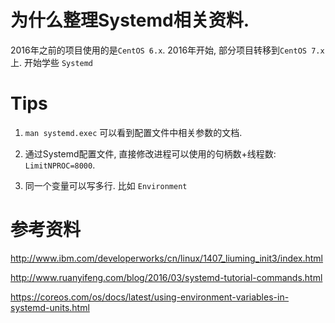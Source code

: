 # 为什么整理Systemd相关资料. 

2016年之前的项目使用的是`CentOS 6.x`.  2016年开始, 部分项目转移到`CentOS 7.x` 上. 开始学些 `Systemd`


# Tips #

1. `man systemd.exec` 可以看到配置文件中相关参数的文档. 

2. 通过Systemd配置文件, 直接修改进程可以使用的句柄数+线程数:  `LimitNPROC=8000`. 

3. 同一个变量可以写多行. 比如 `Environment`


# 参考资料 #
http://www.ibm.com/developerworks/cn/linux/1407_liuming_init3/index.html

http://www.ruanyifeng.com/blog/2016/03/systemd-tutorial-commands.html

https://coreos.com/os/docs/latest/using-environment-variables-in-systemd-units.html


